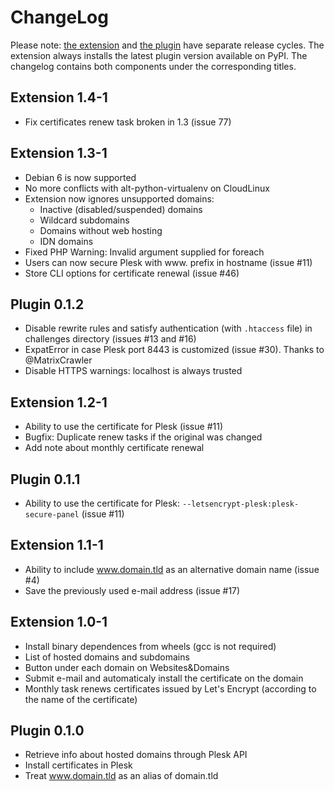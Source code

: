 # ChangeLog

Please note:
[the extension](https://ext.plesk.com/packages/f6847e61-33a7-4104-8dc9-d26a0183a8dd-letsencrypt) and [the plugin](https://pypi.python.org/pypi/letsencrypt-plesk) have separate release cycles.
The extension always installs the latest plugin version available on PyPI.
The changelog contains both components under the corresponding titles.

## Extension 1.4-1
* Fix certificates renew task broken in 1.3 (issue 77)

## Extension 1.3-1
* Debian 6 is now supported
* No more conflicts with alt-python-virtualenv on CloudLinux
* Extension now ignores unsupported domains:
  * Inactive (disabled/suspended) domains
  * Wildcard subdomains
  * Domains without web hosting
  * IDN domains
* Fixed PHP Warning: Invalid argument supplied for foreach
* Users can now secure Plesk with www. prefix in hostname (issue #11)
* Store CLI options for certificate renewal (issue #46)

## Plugin 0.1.2
* Disable rewrite rules and satisfy authentication (with `.htaccess` file) in challenges directory (issues #13 and #16)
* ExpatError in case Plesk port 8443 is customized (issue #30). Thanks to @MatrixCrawler
* Disable HTTPS warnings: localhost is always trusted

## Extension 1.2-1
* Ability to use the certificate for Plesk (issue #11)
* Bugfix: Duplicate renew tasks if the original was changed
* Add note about monthly certificate renewal

## Plugin 0.1.1
* Ability to use the certificate for Plesk: `--letsencrypt-plesk:plesk-secure-panel` (issue #11)
 
## Extension 1.1-1
* Ability to include www.domain.tld as an alternative domain name (issue #4)
* Save the previously used e-mail address (issue #17)

## Extension 1.0-1
* Install binary dependences from wheels (gcc is not required)
* List of hosted domains and subdomains
* Button under each domain on Websites&Domains
* Submit e-mail and automaticaly install the certificate on the domain
* Monthly task renews certificates issued by Let's Encrypt (according to the name of the certificate)

## Plugin 0.1.0
* Retrieve info about hosted domains through Plesk API
* Install certificates in Plesk
* Treat www.domain.tld as an alias of domain.tld

